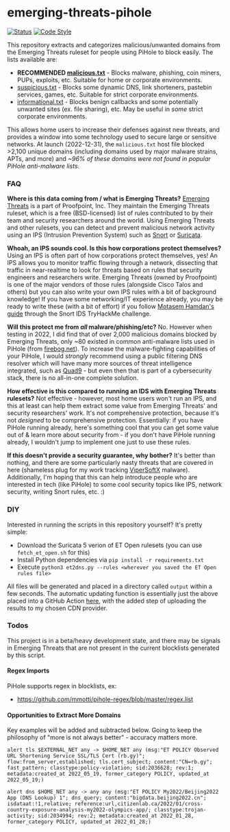 # emerging-threats-pihole

[![Status](https://github.com/tweedge/emerging-threats-pihole/actions/workflows/generate.yml/badge.svg)](https://hosts.tweedge.net/)
[![Code Style](https://img.shields.io/badge/code%20style-black-black)](https://github.com/psf/black)

This repository extracts and categorizes malicious/unwanted domains from the Emerging Threats ruleset for people using PiHole to block easily. The lists available are:

* **RECOMMENDED [malicious.txt](https://hosts.tweedge.net/malicious.txt)** - Blocks malware, phishing, coin miners, PUPs, exploits, etc. Suitable for home or corporate environments.
* [suspicious.txt](https://hosts.tweedge.net/suspicious.txt) - Blocks some dynamic DNS, link shorteners, pastebin services, games, etc. Suitable for strict corporate environments.
* [informational.txt](https://hosts.tweedge.net/informational.txt) - Blocks benign callbacks and some potentially unwanted sites (ex. file sharing), etc. May be useful in *some* strict corporate environments.

This allows home users to increase their defenses against new threats, and provides a window into some technology used to secure large or sensitive networks. At launch (2022-12-31), the `malicious.txt` host file blocked >2,100 unique domains (including domains used by major malware strains, APTs, and more) and *~96% of these domains were not found in popular PiHole anti-malware lists.*

### FAQ

**Where is this data coming from / what is Emerging Threats?** [Emerging Threats](https://doc.emergingthreats.net/bin/view/Main/EmergingFAQ) is a part of Proofpoint, Inc. They maintain the Emerging Threats ruleset, which is a free (BSD-licensed) list of rules contributed to by their team and security researchers around the world. Using Emerging Threats and other rulesets, you can detect and prevent malicious network activity using an IPS (Intrusion Prevention System) such as [Snort](https://www.snort.org/) or [Suricata](https://suricata.io/).

**Whoah, an IPS sounds cool. Is this how corporations protect themselves?** Using an IPS is often part of how corporations protect themselves, yes! An IPS allows you to monitor traffic flowing through a network, dissecting that traffic in near-realtime to look for threats based on rules that security engineers and researchers write. Emerging Threats (owned by Proofpoint) is one of the major vendors of those rules (alongside Cisco Talos and others) but you can also write your own IPS rules with a bit of background knowledge! If you have some networking/IT experience already, you may be ready to write these (with a bit of effort) if you follow [Motasem Hamdan's guide](https://www.youtube.com/watch?v=pvPdOO2VcwM) through the Snort IDS TryHackMe challenge.

**Will this protect me from *all* malware/phishing/etc?** No. However when testing in 2022, I did find that of over 2,000 malicious domains blocked by Emerging Threats, only ~80 existed in common anti-malware lists used in PiHole (from [firebog.net](https://firebog.net/)). To increase the malware-fighting capabilities of your PiHole, I would *strongly* recommend using a public filtering DNS resolver which will have many more sources of threat intelligence integrated, such as [Quad9](https://www.quad9.net/) - but even then that is part of a cybersecurity stack, there is no all-in-one complete solution.

**How effective is this compared to running an IDS with Emerging Threats rulesets?** Not effective - however, most home users won't run an IPS, and this at least can help them extract some value from Emerging Threats' and security researchers' work. It's not comprehensive protection, because it's not *designed* to be comprehensive protection. Essentially: if you have PiHole running already, here's something cool that you can get some value out of & learn more about security from - if you don't have PiHole running already, I wouldn't jump to implement one just to use these rules.

**If this doesn't provide a security guarantee, why bother?** It's better than nothing, and there are some particularly nasty threats that are covered in here (shameless plug for my work tracking [ViperSoftX](https://chris.partridge.tech/2022/evolution-of-vipersoftx-dga/) malware). Additionally, I'm hoping that this can help introduce people who are interested in tech (like PiHole) to some cool security topics like IPS, network security, writing Snort rules, etc. :)

### DIY

Interested in running the scripts in this repository yourself? It's pretty simple:

* Download the Suricata 5 verion of ET Open rulesets (you can use `fetch_et_open.sh` for this)
* Install Python dependencies via `pip install -r requirements.txt`
* Execute `python3 et2dns.py --rules <wherever you saved the ET Open rules file>`

All files will be generated and placed in a directory called `output` within a few seconds. The automatic updating function is essentially just the above placed into a GitHub Action [here](https://github.com/tweedge/emerging-threats-pihole/blob/main/.github/workflows/generate.yml), with the added step of uploading the results to my chosen CDN provider.

### Todos

This project is in a beta/heavy development state, and there may be signals in Emerging Threats that are not present in the current blocklists generated by this script.

#### Regex Imports

PiHole supports regex in blocklists, ex:

* https://github.com/mmotti/pihole-regex/blob/master/regex.list

#### Opportunities to Extract More Domains

Key examples will be added and subtracted below. Going to keep the philosophy of "more is not always better" - accuracy matters more.

```
alert tls $EXTERNAL_NET any -> $HOME_NET any (msg:"ET POLICY Observed URL Shortening Service SSL/TLS Cert (rb.gy)"; flow:from_server,established; tls.cert_subject; content:"CN=rb.gy"; fast_pattern; classtype:policy-violation; sid:2036628; rev:1; metadata:created_at 2022_05_19, former_category POLICY, updated_at 2022_05_19;)
```

```
alert dns $HOME_NET any -> any any (msg:"ET POLICY My2022/Beijing2022 App (DNS Lookup) 1"; dns_query; content:"bigdata.beijing2022.cn"; isdataat:!1,relative; reference:url,citizenlab.ca/2022/01/cross-country-exposure-analysis-my2022-olympics-app/; classtype:trojan-activity; sid:2034994; rev:2; metadata:created_at 2022_01_28, former_category POLICY, updated_at 2022_01_28;)
```
